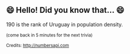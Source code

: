 ## 😄 Hello! Did you know that... 😄
190 is the rank of Uruguay in population density.

<sup>(come back in 5 minutes for the next trivia)</sup>


<sup>Credits: http://numbersapi.com</sup>
